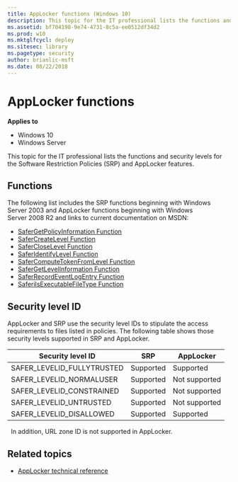 ```yaml
---
title: AppLocker functions (Windows 10)
description: This topic for the IT professional lists the functions and security levels for the Software Restriction Policies (SRP) and AppLocker features.
ms.assetid: bf704198-9e74-4731-8c5a-ee0512df34d2
ms.prod: w10
ms.mktglfcycl: deploy
ms.sitesec: library
ms.pagetype: security
author: brianlic-msft
ms.date: 08/22/2018
---
```


# AppLocker functions

**Applies to**
 -   Windows 10 
 -   Windows Server

This topic for the IT professional lists the functions and security levels for the Software Restriction Policies (SRP) and AppLocker features.

## Functions

The following list includes the SRP functions beginning with Windows Server 2003 and AppLocker functions beginning with Windows Server 2008 R2 and links to current documentation on MSDN:

-   [SaferGetPolicyInformation Function](https://go.microsoft.com/fwlink/p/?LinkId=159781)
-   [SaferCreateLevel Function](https://go.microsoft.com/fwlink/p/?LinkId=159782)
-   [SaferCloseLevel Function](https://go.microsoft.com/fwlink/p/?LinkId=159783)
-   [SaferIdentifyLevel Function](https://go.microsoft.com/fwlink/p/?LinkId=159784)
-   [SaferComputeTokenFromLevel Function](https://go.microsoft.com/fwlink/p/?LinkId=159785)
-   [SaferGetLevelInformation Function](https://go.microsoft.com/fwlink/p/?LinkId=159787)
-   [SaferRecordEventLogEntry Function](https://go.microsoft.com/fwlink/p/?LinkId=159789)
-   [SaferiIsExecutableFileType Function](https://go.microsoft.com/fwlink/p/?LinkId=159790)

## Security level ID

AppLocker and SRP use the security level IDs to stipulate the access requirements to files listed in policies. The following table shows those security levels supported in SRP and AppLocker.

| Security level ID | SRP | AppLocker |
| - | - | - |
| SAFER_LEVELID_FULLYTRUSTED | Supported | Supported | 
| SAFER_LEVELID_NORMALUSER | Supported | Not supported |
| SAFER_LEVELID_CONSTRAINED | Supported | Not supported |
| SAFER_LEVELID_UNTRUSTED | Supported | Not supported |
| SAFER_LEVELID_DISALLOWED | Supported | Supported | 
 
In addition, URL zone ID is not supported in AppLocker.

## Related topics

- [AppLocker technical reference](applocker-technical-reference.md)
 
 

